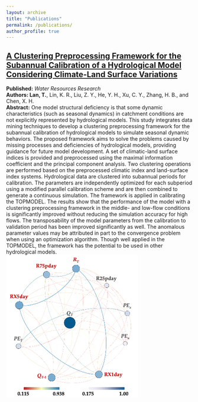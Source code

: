 ```yaml
---
layout: archive
title: "Publications"
permalink: /publications/
author_profile: true
---
```


## [A Clustering Preprocessing Framework for the Subannual Calibration of a Hydrological Model Considering Climate‐Land Surface Variations](https://doi.org/10.1029/2018wr023160)

**Published:** *Water Resources Research*<br>
**Authors: Lan, T.**, Lin, K. R., Liu, Z. Y., He, Y. H., Xu, C. Y., Zhang, H. B., and Chen, X. H.<br>
**Abstract:** One model structural deficiency is that some dynamic characteristics (such as seasonal dynamics) in catchment conditions are not explicitly represented by hydrological models. This study integrates data mining techniques to develop a clustering preprocessing framework for the subannual calibration of hydrological models to simulate seasonal dynamic behaviors. The proposed framework aims to solve the problems caused by missing processes and deficiencies of hydrological models, providing guidance for future model development. A set of climatic-land surface indices is provided and preprocessed using the maximal information coefficient and the principal component analysis. Two clustering operations are performed based on the preprocessed climatic index and land-surface index systems. Hydrological data are clustered into subannual periods for calibration. The parameters are independently optimized for each subperiod using a modified parallel calibration scheme and are then combined to generate a continuous simulation. The framework is applied in calibrating the TOPMODEL. The results show that the performance of the model with a clustering preprocessing framework in the middle- and low-flow conditions is significantly improved without reducing the simulation accuracy for high flows. The transposability of the model parameters from the calibration to validation period has been improved significantly as well. The anomalous parameter values may be attributed in part to the convergence problem when using an optimization algorithm. Though well applied in the TOPMODEL, the framework has the potential to be used in other hydrological models.<br>
<img src='/images/paper1.png'>
